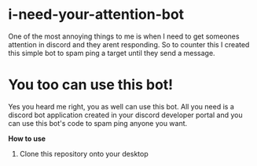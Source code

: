 # i-need-your-attention-bot
One of the most annoying things to me is when I need to get someones attention in discord and they arent responding. So to counter this I created this simple bot to spam ping a target until they send a message.

# You too can use this bot!
Yes you heard me right, you as well can use this bot. All you need is a discord bot application created in your discord developer portal and you can use this bot's code to spam ping anyone you want.

**How to use**
1. Clone this repository onto your desktop
